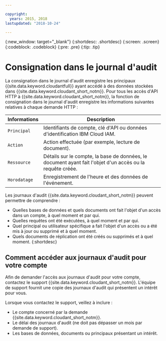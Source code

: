 ```yaml
---

copyright:
  years: 2015, 2018
lastupdated: "2018-10-24"

---
```


{:new_window: target="_blank"}
{:shortdesc: .shortdesc}
{:screen: .screen}
{:codeblock: .codeblock}
{:pre: .pre}
{:tip: .tip}

<!-- Acrolinx: 2017-05-10 -->

# Consignation dans le journal d'audit


La consignation dans le journal d'audit enregistre les principaux {{site.data.keyword.cloudantfull}} ayant accédé à des données stockées dans {{site.data.keyword.cloudant_short_notm}}. Pour tous les accès d'API HTTP à {{site.data.keyword.cloudant_short_notm}}, la fonction de consignation dans le journal d'audit enregistre les informations suivantes relatives à chaque demande HTTP :

Informations | Description
------------|------------
`Principal` | Identifiants de compte, clé d'API ou données d'identification IBM Cloud IAM.
`Action` | Action effectuée (par exemple, lecture de document).
`Ressource` | Détails sur le compte, la base de données, le document ayant fait l'objet d'un accès ou la requête créée.
`Horodatage` | Enregistrement de l'heure et des données de l'événement. 

Les journaux d'audit {{site.data.keyword.cloudant_short_notm}} peuvent permettre de comprendre :

- Quelles bases de données et quels documents ont fait l'objet d'un accès dans un compte, à quel moment et par qui.
- Quelles requêtes ont été exécutées, à quel moment et par qui.
- Quel principal ou utilisateur spécifique a fait l'objet d'un accès ou a été mis à jour ou supprimé et à quel moment.
- Quels documents de réplication ont été créés ou supprimés et à quel moment.
{:shortdesc}

## Comment accéder aux journaux d'audit pour votre compte

Afin de demander l'accès aux journaux d'audit pour votre compte, contactez le support {{site.data.keyword.cloudant_short_notm}}. L'équipe de support fournit une copie des journaux d'audit qui présentent un intérêt pour vous.

Lorsque vous contactez le support, veillez à inclure :

- Le compte concerné par la demande {{site.data.keyword.cloudant_short_notm}}.
- Le délai des journaux d'audit (ne doit pas dépasser un mois par demande de support).
- Les bases de données, documents ou principaux présentant un intérêt.

